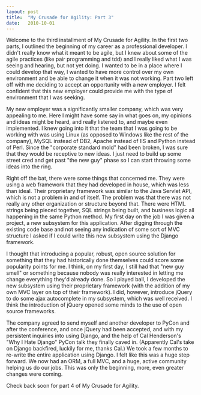 ```yaml
---
layout: post
title:  "My Crusade for Agility: Part 3"
date:   2010-10-01
---
```


Welcome to the third installment of My Crusade for Agility. In the first two
parts, I outlined the beginning of my career as a professional developer. I
didn't really know what it meant to be agile, but I knew about some of the agile
practices (like pair programming and tdd) and I really liked what I was seeing
and hearing, but not yet doing. I wanted to be in a place where I could develop
that way, I wanted to have more control over my own environment and be able to
change it when it was not working. Part two left off with me deciding to accept
an opportunity with a new employer. I felt confident that this new employer could
provide me with the type of environment that I was seeking.


My new employer was a significantly smaller company, which was very appealing to
me. Here I might have some say in what goes on, my opinions and ideas might be
heard, and really listened to, and maybe even implemented. I knew going into it
that the team that I was going to be working with was using Linux (as opposed to
Windows like the rest of the company), MySQL instead of DB2, Apache instead of
IIS and Python instead of Perl. Since the "corporate standard mold" had been
broken, I was sure that they would be receptive to new ideas. I just need to
build up some street cred and get past "the new guy" phase so I can start
throwing some ideas into the ring.


Right off the bat, there were some things that concerned me. They were using a
web framework that they had developed in house, which was less than ideal. Their
proprietary framework was similar to the Java Servlet API, which is not a problem
in and of itself. The problem was that there was not really any other organization
or structure beyond that. There were HTML strings being pieced together, SQL
strings being built, and business logic all happening in the same Python method.
My first day on the job I was given a project, a new subsystem for this
application. After digging through the existing code base and not seeing any
indication of some sort of MVC structure I asked if I could write this new
subsystem using the Django framework.

I thought that introducing a popular, robust, open source solution for something
that they had historically done themselves could score some popularity points for
me. I think, on my first day, I still had that "new guy smell" or something
because nobody was really interested in letting me change everything they'd
already done. So I played ball, I developed the new subsystem using their
proprietary framework (with the addition of my own MVC layer on top of their
framework). I did, however, introduce jQuery to do some ajax autocomplete in my
subsystem, which was well received. I think the introduction of jQuery opened
some minds to the use of open source frameworks.


The company agreed to send myself and another developer to PyCon and after the
conference, and once jQuery had been accepted, and with my persistent inquiries
into using Django, and the help of Cal Henderson's "Why I Hate Django" PyCon
talk they finally caved in. (Apparently Cal's take on Django backfired, luckily
for me, thanks Cal.) We took a few months to re-write the entire application
using Django. I felt like this was a huge step forward. We now had an ORM, a
full MVC, and a huge, active community helping us do our jobs. This was only the
beginning, more, even greater changes were coming.

Check back soon for part 4 of My Crusade for Agility.

